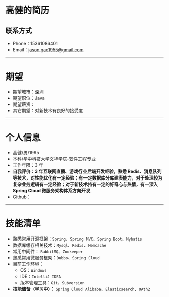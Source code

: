 # 高健的简历

## 联系方式
* Phone：15361086401
* Email：jason.gao1955@gmail.com

* * *

# 期望
* 期望城市：深圳
* 期望职位：Java
* 期望薪资：
* 其它期望：对新技术有良好的接受度

* * *

# 个人信息
* 高健/男/1995
* 本科/华中科技大学文华学院-软件工程专业
* 工作年限：3 年
* **自我评价：3 年互联网直播、游戏行业后端开发经验，熟悉 Redis、消息队列等技术，对性能优化有一定经验；有一定数据库分库建表能力，对于处理较为复杂业务逻辑有一定经验；对于新技术持有一定的好奇心与热情，有一深入 Spring Cloud 微服务架构体系方向开发**
* Github：

* * * 

# 技能清单
* 熟悉常用开源框架：`Spring`、`Spring MVC`、`Spring Boot`、`Mybatis` 
* 数据库缓存相关技术：`Mysql`、`Redis`、`Memcache`
* 常用中间件： `RabbitMQ`、`Zookeeper`
* 熟悉常用微服务框架：`Dubbo`、`Spring Cloud`
* 目前工作环境：
    * OS：`Windows`
    * IDE：`IntelliJ IDEA`
    * 版本管理工具：`Git`、`Subversion`
* **技能储备（学习中）：** `Spring Cloud Alibaba`、`Elasticsearch`、`OAth2`

